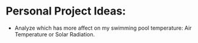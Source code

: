 # Personal Project Ideas:
* Analyze which has more affect on my swimming pool temperature: Air Temperature or Solar Radiation.
